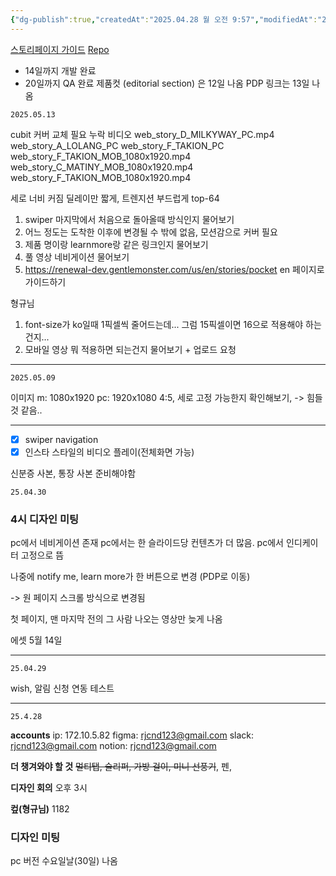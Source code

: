 ```yaml
---
{"dg-publish":true,"createdAt":"2025.04.28 월 오전 9:57","modifiedAt":"2025.05.13 화 오후 18:32","permalink":"/임시/젠몬/","dgPassFrontmatter":true}
---
```



[스토리페이지 가이드](https://www.notion.so/1aebdf641e4c80d2b9acd8102170d5d2?pvs=4)
[Repo](https://bitbucket.org/gentlemonster_it/gentle-renewal/src/master/)
- 14일까지 개발 완료
- 20일까지 QA 완료
제품컷 (editorial section) 은 12일 나옴
PDP 링크는 13일 나옴

`2025.05.13`

cubit 커버 교체 필요
누락 비디오
web_story_D_MILKYWAY_PC.mp4
web_story_A_LOLANG_PC
web_story_F_TAKION_PC
web_story_F_TAKION_MOB_1080x1920.mp4
web_story_C_MATINY_MOB_1080x1920.mp4
web_story_F_TAKION_MOB_1080x1920.mp4

세로 너비 커짐
딜레이만 짧게, 트렌지션 부드럽게 top-64

1. swiper 마지막에서 처음으로 돌아올때 방식인지 물어보기
2. 어느 정도는 도착한 이후에 변경될 수 밖에 없음, 모션감으로 커버 필요
3. 제품 명이랑 learnmore랑 같은 링크인지 물어보기
4. 풀 영상 네비게이션 물어보기
5. https://renewal-dev.gentlemonster.com/us/en/stories/pocket en 페이지로 가이드하기

형규님
1. font-size가 ko일때 1픽셀씩 줄어드는데... 그럼 15픽셀이면 16으로 적용해야 하는건지...
2. 모바일 영상 뭐 적용하면 되는건지 물어보기 + 업로드 요청

***

`2025.05.09`

이미지 m: 1080x1920 pc: 1920x1080
4:5,
세로 고정 가능한지 확인해보기, -> 힘들 것 같음..

***

- [x] swiper navigation
- [x] 인스타 스타일의 비디오 플레이(전체화면 가능)

신분증 사본, 통장 사본 준비해야함

`25.04.30`

### 4시 디자인 미팅

pc에서 네비게이션 존재
pc에서는 한 슬라이드당 컨텐츠가 더 많음.
pc에서 인디케이터 고정으로 뜸

나중에 notify me, learn more가 한 버튼으로 변경 (PDP로 이동)

-> 원 페이지 스크롤 방식으로 변경됨

첫 페이지, 맨 마지막 전의 그 사람 나오는 영상만 늦게 나옴

에셋 5월 14일

---

`25.04.29`

wish, 알림 신청 연동 테스트

---

`25.4.28`

**accounts**
ip: 172.10.5.82
figma: rjcnd123@gmail.com
slack: rjcnd123@gmail.com
notion: rjcnd123@gmail.com

**더 챙겨와야 할 것**
~~멀티탭, 슬리퍼, 가방 걸이, 미니 선풍기~~, 펜,

**디자인 회의**
오후 3시

**컾(형규님)**
1182

### 디자인 미팅

pc 버전 수요일날(30일) 나옴
